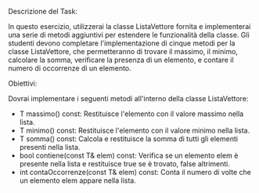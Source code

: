 Descrizione del Task:

In questo esercizio, utilizzerai la classe ListaVettore fornita e implementerai una serie di metodi aggiuntivi per estendere le funzionalità della classe. Gli studenti devono completare l'implementazione di cinque metodi per la classe ListaVettore, che permetteranno di trovare il massimo, il minimo, calcolare la somma, verificare la presenza di un elemento, e contare il numero di occorrenze di un elemento.

Obiettivi:

Dovrai implementare i seguenti metodi all'interno della classe ListaVettore:
- T massimo() const: Restituisce l'elemento con il valore massimo nella lista.
- T minimo() const: Restituisce l'elemento con il valore minimo nella lista.
- T somma() const: Calcola e restituisce la somma di tutti gli elementi presenti nella lista.
- bool contiene(const T& elem) const: Verifica se un elemento elem è presente nella lista e restituisce true se è trovato, false altrimenti.
- int contaOccorrenze(const T& elem) const: Conta il numero di volte che un elemento elem appare nella lista.
